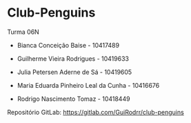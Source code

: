 # Club-Penguins
Turma 06N

- Bianca Conceição Baise - 10417489

- Guilherme Vieira Rodrigues - 10419633

- Julia Petersen Aderne de Sá - 10419605

- Maria Eduarda Pinheiro Leal da Cunha - 10416676

- Rodrigo Nascimento Tomaz - 10418449

Repositório GitLab: https://gitlab.com/GuiRodrr/club-penguins
